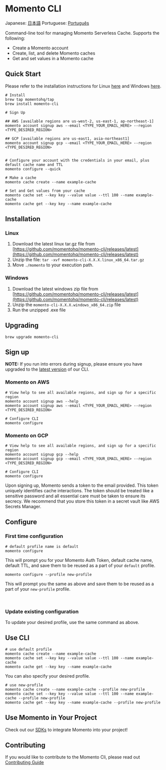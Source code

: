 # Momento CLI

Japanese: [日本語](README.ja.md)
Portuguese: [Português](README.pt.md)

Command-line tool for managing Momento Serverless Cache.  Supports the following:

* Create a Momento account
* Create, list, and delete Momento caches
* Get and set values in a Momento cache

## Quick Start

Please refer to the installation instructions for Linux [here](https://github.com/momentohq/momento-cli/blob/main/README.md#linux) and Windows [here](https://github.com/momentohq/momento-cli/blob/main/README.md#windows).

```
# Install
brew tap momentohq/tap
brew install momento-cli

# Sign Up

## AWS [available regions are us-west-2, us-east-1, ap-northeast-1]
momento account signup aws --email <TYPE_YOUR_EMAIL_HERE> --region <TYPE_DESIRED_REGION>

## GCP [available regions are us-east1, asia-northeast1]
momento account signup gcp --email <TYPE_YOUR_EMAIL_HERE> --region <TYPE_DESIRED_REGION>


# Configure your account with the credentials in your email, plus default cache name and TTL
momento configure --quick

# Make a cache
momento cache create --name example-cache

# Set and Get values from your cache
momento cache set --key key --value value --ttl 100 --name example-cache
momento cache get --key key --name example-cache

```

## Installation

### Linux

1. Download the latest linux tar.gz file from [https://github.com/momentohq/momento-cli/releases/latest](https://github.com/momentohq/momento-cli/releases/latest)
2. Unzip the file: `tar -xvf momento-cli-X.X.X.linux_x86_64.tar.gz`
3. Move `./momento` to your execution path.

### Windows

1. Download the latest windows zip file from [https://github.com/momentohq/momento-cli/releases/latest](https://github.com/momentohq/momento-cli/releases/latest)
2. Unzip the `momento-cli-X.X.X.windows_x86_64.zip` file
3. Run the unzipped .exe file

## Upgrading

```
brew upgrade momento-cli
```

## Sign up

**NOTE:** If you run into errors during signup, please ensure you have upgraded to the [latest version](https://github.com/momentohq/momento-cli/releases/latest) of our CLI.

### Momento on AWS
```
# View help to see all available regions, and sign up for a specific region
momento account signup aws --help
momento account signup aws --email <TYPE_YOUR_EMAIL_HERE> --region <TYPE_DESIRED_REGION>

# Configure CLI
momento configure
```

### Momento on GCP
```
# View help to see all available regions, and sign up for a specific region
momento account signup gcp --help
momento account signup gcp --email <TYPE_YOUR_EMAIL_HERE> --region <TYPE_DESIRED_REGION>

# Configure CLI
momento configure
```

Upon signing up, Momento sends a token to the email provided. This token uniquely identifies cache interactions. The token should be treated like a sensitive password and all essential care must be taken to ensure its secrecy. We recommend that you store this token in a secret vault like AWS Secrets Manager.

## Configure

### First time configuration

```
# default profile name is default
momento configure
```

This will prompt you for your Momento Auth Token, default cache name, default TTL, and save them to be reused as a part of your `default` profile.

```
momento configure --profile new-profile
```

This will prompt you the same as above and save them to be reused as a part of your `new-profile` profile.

<br>

### Update existing configuration

To update your desired profile, use the same command as above.

## Use CLI

```
# use default profile
momento cache create --name example-cache
momento cache set --key key --value value --ttl 100 --name example-cache
momento cache get --key key --name example-cache
```

You can also specify your desired profile.

```
# use new-profile
momento cache create --name example-cache --profile new-profile
momento cache set --key key --value value --ttl 100 --name example-cache --profile new-profile
momento cache get --key key --name example-cache --profile new-profile
```

## Use Momento in Your Project

Check out our [SDKs](https://github.com/momentohq/client-sdk-examples) to integrate Momento into your project!

## Contributing

If you would like to contribute to the Momento Cli, please read out [Contributing Guide](./CONTRIBUTING.md)
